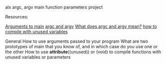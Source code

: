 alx argc, argv main function parameters project

Resources:

[Arguments to main](https://publications.gbdirect.co.uk//c_book/chapter10/arguments_to_main.html)
[argc and argv](http://crasseux.com/books/ctutorial/argc-and-argv.html)
[What does argc and argv mean?](https://www.youtube.com/watch?v=aP1ijjeZc24)
[how to compile with unused variables](https://www.google.com/webhp?q=unused+variable+C)


General
How to use arguments passed to your program
What are two prototypes of main that you know of, and in which case do you use one or the other
How to use __attribute__((unused)) or (void) to compile functions with unused variables or parameters

